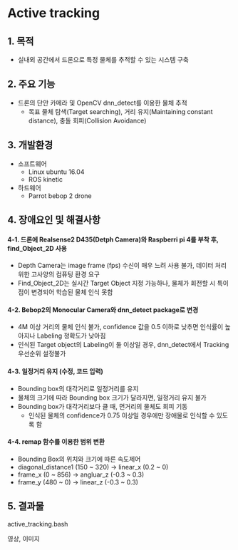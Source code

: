 Active tracking
==============
## 1. 목적
* 실내외 공간에서 드론으로 특정 물체를 추적할 수 있는 시스템 구축

## 2. 주요 기능
* 드론의 단안 카메라 및 OpenCV dnn_detect를 이용한 물체 추적 
  - 목표 물체 탐색(Target searching), 거리 유지(Maintaining constant distance), 충돌 회피(Collision Avoidance)

## 3. 개발환경
* 소프트웨어
  - Linux ubuntu 16.04
  - ROS kinetic
* 하드웨어
  - Parrot bebop 2 drone

## 4. 장애요인 및 해결사항

#### 4-1. 드론에 Realsense2 D435(Detph Camera)와 Raspberri pi 4를 부착 후, find_Object_2D 사용
  * Depth Camera는 image frame (fps) 수신이 매우 느려 사용 불가, 데이터 처리 위한 고사양의 컴퓨팅 환경 요구
  * Find_Object_2D는 실시간 Target Object 지정 가능하나, 물체가 회전할 시 특이점이 변경되어 학습된 물체 인식 못함
  
#### 4-2. Bebop2의 Monocular Camera와 dnn_detect package로 변경 
  * 4M 이상 거리의 물체 인식 불가, confidence 값을 0.5 이하로 낮추면 인식률이 높아지나 Labeling 정확도가 낮아짐
  * 인식된 Target object의 Labeling이 둘 이상일 경우, dnn_detect에서 Tracking 우선순위 설정불가 
  
#### 4-3. 일정거리 유지 (수정, 코드 입력)
  * Bounding box의 대각거리로 일정거리를 유지
  * 물체의 크기에 따라 Bounding box 크기가 달라지면, 일정거리 유지 불가
  * Bounding box가 대각거리보다 클 때, 먼거리의 물체도 회피 기동
    - 인식된 물체의 confidence가 0.75 이상일 경우에만 장애물로 인식할 수 있도록 함
  
#### 4-4. remap 함수를 이용한 범위 변환
  * Bounding Box의 위치와 크기에 따른 속도제어
  * diagonal_distance1 (150 ~ 320) →  linear_x (0.2 ~ 0)
  * frame_x (0 ~ 856) →  angluar_z (-0.3 ~ 0.3)
  * frame_y (480 ~ 0) →  linear_z (-0.3 ~ 0.3)  

## 5. 결과물
active_tracking.bash

영상, 이미지

